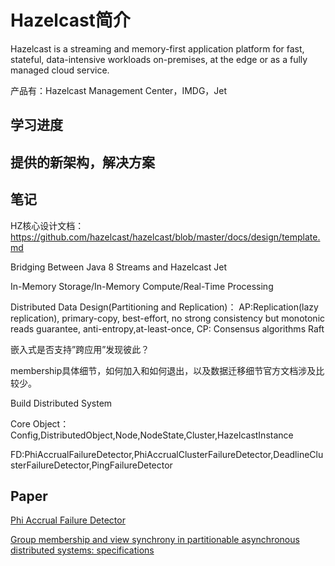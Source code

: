 # Hazelcast简介

Hazelcast is a streaming and memory-first application platform for fast, stateful, data-intensive workloads on-premises, 
at the edge or as a fully managed cloud service.

产品有：Hazelcast Management Center，IMDG，Jet

## 学习进度


## 提供的新架构，解决方案


## 笔记

HZ核心设计文档：https://github.com/hazelcast/hazelcast/blob/master/docs/design/template.md

Bridging Between Java 8 Streams and Hazelcast Jet

In-Memory Storage/In-Memory Compute/Real-Time Processing

Distributed Data Design(Partitioning and Replication)： 
AP:Replication(lazy replication), primary-copy, best-effort, no strong consistency but monotonic reads guarantee,
anti-entropy,at-least-once,
CP: Consensus algorithms Raft

嵌入式是否支持”跨应用”发现彼此？

membership具体细节，如何加入和如何退出，以及数据迁移细节官方文档涉及比较少。

Build Distributed System

Core Object：Config,DistributedObject,Node,NodeState,Cluster,HazelcastInstance

FD:PhiAccrualFailureDetector,PhiAccrualClusterFailureDetector,DeadlineClusterFailureDetector,PingFailureDetector


## Paper

[Phi Accrual Failure Detector](https://www.computer.org/csdl/proceedings-article/srds/2004/22390066/12OmNvT2phv)

[Group membership and view synchrony in partitionable asynchronous distributed systems: specifications](https://dl.acm.org/doi/pdf/10.1145/250007.250010)

